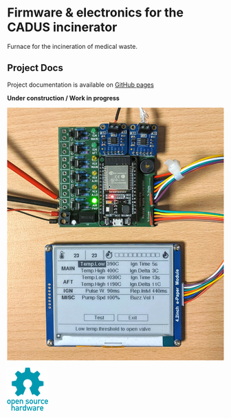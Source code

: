 # Firmware & electronics for the CADUS incinerator
Furnace for the incineration of medical waste.

## Project Docs
Project documentation is available on [GitHub pages](https://cadus.github.io/incinerator/)

**Under construction / Work in progress**

![Hardware Photo](docs/hw_photo.jpg)

![Open Source Hardware](docs/oshw-logo-100-px.png)
